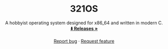 <h1 align="center">321OS</h1>

<p align="center">
   A hobbyist operating system designed for x86_64 and written in modern C.
   <br />
   <a href="https://github.com/danthedev123/321OS/releases"><strong>⬇️ Releases »</strong></a>
   <br />
   <br />
   <a href="https://github.com/danthedev123/321os/issues">Report bug</a>
   ·
   <a href="https://github.com/danthedev123/321os/issues">Request feature</a>
  </p>

